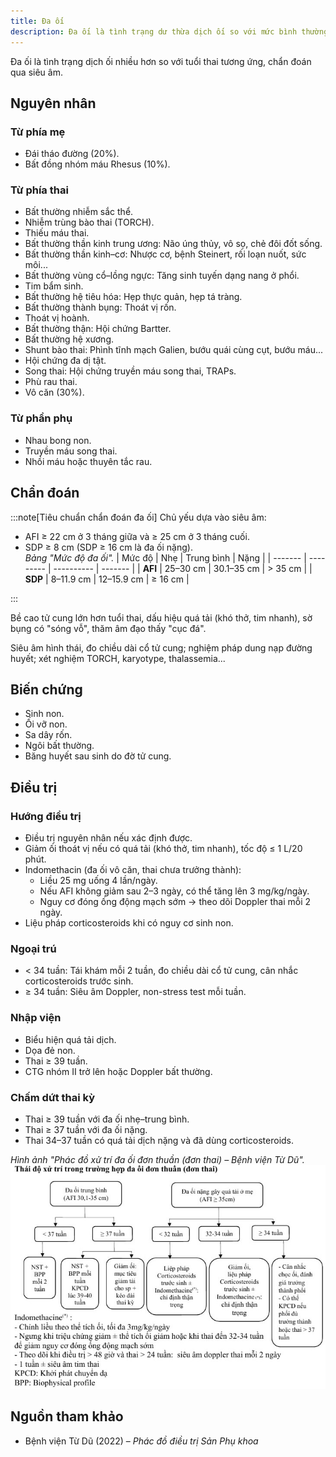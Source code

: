```yaml
---
title: Đa ối
description: Đa ối là tình trạng dư thừa dịch ối so với mức bình thường theo tuổi thai, làm tăng nguy cơ biến chứng cho mẹ và thai nhi.
---
```


Đa ối là tình trạng dịch ối nhiều hơn so với tuổi thai tương ứng, chẩn đoán qua siêu âm.

## Nguyên nhân

### Từ phía mẹ

- Đái tháo đường (20%).
- Bất đồng nhóm máu Rhesus (10%).

### Từ phía thai

- Bất thường nhiễm sắc thể.
- Nhiễm trùng bào thai (TORCH).
- Thiếu máu thai.
- Bất thường thần kinh trung ương: Não úng thủy, vô sọ, chẻ đôi đốt sống.
- Bất thường thần kinh–cơ: Nhược cơ, bệnh Steinert, rối loạn nuốt, sức môi...
- Bất thường vùng cổ–lồng ngực: Tăng sinh tuyến dạng nang ở phổi.
- Tim bẩm sinh.
- Bất thường hệ tiêu hóa: Hẹp thực quản, hẹp tá tràng.
- Bất thường thành bụng: Thoát vị rốn.
- Thoát vị hoành.
- Bất thường thận: Hội chứng Bartter.
- Bất thường hệ xương.
- Shunt bào thai: Phình tĩnh mạch Galien, bướu quái cùng cụt, bướu máu...
- Hội chứng đa dị tật.
- Song thai: Hội chứng truyền máu song thai, TRAPs.
- Phù rau thai.
- Vô căn (30%).

### Từ phần phụ

- Nhau bong non.
- Truyền máu song thai.
- Nhồi máu hoặc thuyên tắc rau.

## Chẩn đoán

:::note[Tiêu chuẩn chẩn đoán đa ối]
Chủ yếu dựa vào siêu âm:

- AFI ≥ 22 cm ở 3 tháng giữa và ≥ 25 cm ở 3 tháng cuối.
- SDP ≥ 8 cm (SDP ≥ 16 cm là đa ối nặng).<br>
  _Bảng "Mức độ đa ối"._
  | Mức độ | Nhẹ | Trung bình | Nặng |
  | ------- | --------- | ---------- | ------- |
  | **AFI** | 25–30 cm | 30.1–35 cm | > 35 cm |
  | **SDP** | 8–11.9 cm | 12–15.9 cm | ≥ 16 cm |

:::

Bề cao tử cung lớn hơn tuổi thai, dấu hiệu quá tải (khó thở, tim nhanh), sờ bụng có "sóng vỗ", thăm âm đạo thấy "cục đá".

Siêu âm hình thái, đo chiều dài cổ tử cung; nghiệm pháp dung nạp đường huyết; xét nghiệm TORCH, karyotype, thalassemia...

## Biến chứng

- Sinh non.
- Ối vỡ non.
- Sa dây rốn.
- Ngôi bất thường.
- Băng huyết sau sinh do đờ tử cung.

## Điều trị

### Hướng điều trị

- Điều trị nguyên nhân nếu xác định được.
- Giảm ối thoát vị nếu có quá tải (khó thở, tim nhanh), tốc độ ≤ 1 L/20 phút.
- Indomethacin (đa ối vô căn, thai chưa trưởng thành):
  - Liều 25 mg uống 4 lần/ngày.
  - Nếu AFI không giảm sau 2–3 ngày, có thể tăng lên 3 mg/kg/ngày.
  - Nguy cơ đóng ống động mạch sớm → theo dõi Doppler thai mỗi 2 ngày.
- Liệu pháp corticosteroids khi có nguy cơ sinh non.

### Ngoại trú

- < 34 tuần: Tái khám mỗi 2 tuần, đo chiều dài cổ tử cung, cân nhắc corticosteroids trước sinh.
- ≥ 34 tuần: Siêu âm Doppler, non-stress test mỗi tuần.

### Nhập viện

- Biểu hiện quá tải dịch.
- Dọa đẻ non.
- Thai ≥ 39 tuần.
- CTG nhóm II trở lên hoặc Doppler bất thường.

### Chấm dứt thai kỳ

- Thai ≥ 39 tuần với đa ối nhẹ–trung bình.
- Thai ≥ 37 tuần với đa ối nặng.
- Thai 34–37 tuần có quá tải dịch nặng và đã dùng corticosteroids.

_Hình ảnh "Phác đồ xử trí đa ối đơn thuần (đơn thai) – Bệnh viện Từ Dũ"._
![Phác đồ xử trí đa ối đơn thuần – Bệnh viện Từ Dũ](./_images/da-oi/phac-do-xu-tri-da-oi-don-thuan.jpg)

## Nguồn tham khảo

- Bệnh viện Từ Dũ (2022) – _Phác đồ điều trị Sản Phụ khoa_
